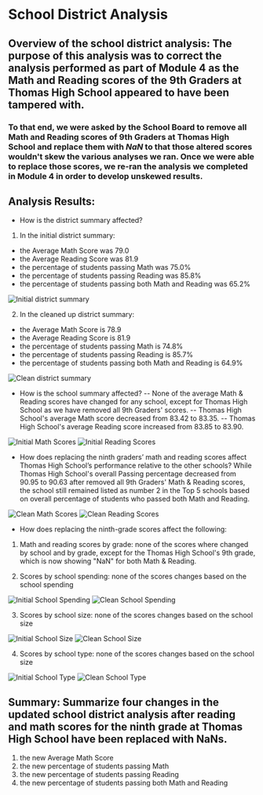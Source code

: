 # School District Analysis

## **Overview of the school district analysis**: The purpose of this analysis was to correct the analysis performed as part of Module 4 as the Math and Reading scores of the 9th Graders at Thomas High School appeared to have been tampered with.
### To that end, we were asked by the School Board to remove all Math and Reading scores of 9th Graders at Thomas High School and replace them with *NaN* to that those altered scores wouldn't skew the various analyses we ran. Once we were able to replace those scores, we re-ran the analysis we completed in Module 4 in order to develop unskewed results.

## **Analysis Results**:

- How is the district summary affected?

1. In the initial district summary:
- the Average Math Score was 79.0
- the Average Reading Score was 81.9
- the percentage of students passing Math was 75.0%
- the percentage of students passing Reading was 85.8%
- the percentage of students passing both Math and Reading was 65.2%

![Initial district summary](Resources/Initial_District_Summary.png)

2. In the cleaned up district summary:
- the Average Math Score is 78.9
- the Average Reading Score is 81.9
- the percentage of students passing Math is 74.8%
- the percentage of students passing Reading is 85.7%
- the percentage of students passing both Math and Reading is 64.9%

![Clean district summary](Resources/Clean_District_Summary.png)

- How is the school summary affected?
-- None of the average Math & Reading scores have changed for any school, except for Thomas High School as we have removed all 9th Graders' scores. 
-- Thomas High School's average Math score decreased from 83.42 to 83.35.
-- Thomas High School's average Reading score increased from 83.85 to 83.90.

![Initial Math Scores](Resources/Initial_Math_Score_Grade.png)
![Initial Reading Scores](Resources/Initial_Reading_Score_Grade.png)

- How does replacing the ninth graders’ math and reading scores affect Thomas High School’s performance relative to the other schools?
While Thomas High School's overall Passing percentage decreased from 90.95 to 90.63 after removed all 9th Graders' Math & Reading scores, the school still remained listed as number 2 in the Top 5 schools based on overall percentage of students who passed both Math and Reading.

![Clean Math Scores](Resources/Clean_Math_Score_Grade.png)
![Clean Reading Scores](Resources/Clean_Reading_Score_Grade.png)

- How does replacing the ninth-grade scores affect the following:

1. Math and reading scores by grade: none of the scores where changed by school and by grade, except for the Thomas High School's 9th grade, which is now showing "NaN" for both Math & Reading.

2. Scores by school spending: none of the scores changes based on the school spending

![Initial School Spending](Resources/Initial_School_Spending.png)
![Clean School Spending](Resources/Clean_School_Spending.png)

3. Scores by school size: none of the scores changes based on the school size

![Initial School Size](Resources/Initial_School_Size.png)
![Clean School Size](Resources/Clean_School_Size.png)

4. Scores by school type: none of the scores changes based on the school size

![Initial School Type](Resources/Initial_School_Type.png)
![Clean School Type](Resources/Clean_School_Type.png)

## **Summary**: Summarize four changes in the updated school district analysis after reading and math scores for the ninth grade at Thomas High School have been replaced with NaNs.

1. the new Average Math Score
2. the new percentage of students passing Math
3. the new percentage of students passing Reading
4. the new percentage of students passing both Math and Reading
